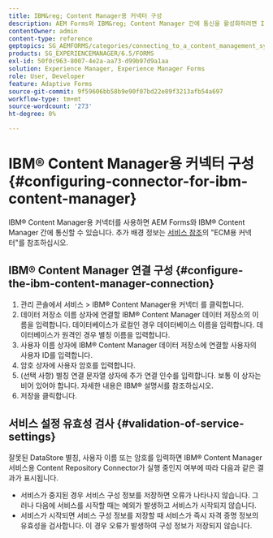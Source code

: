 ```yaml
---
title: IBM&reg; Content Manager용 커넥터 구성
description: AEM Forms와 IBM&reg; Content Manager 간에 통신을 활성화하려면 IBM&reg; Content Manager용 커넥터를 구성하십시오.
contentOwner: admin
content-type: reference
geptopics: SG_AEMFORMS/categories/connecting_to_a_content_management_system
products: SG_EXPERIENCEMANAGER/6.5/FORMS
exl-id: 50f0c963-8007-4e2a-aa73-d99b97d9a1aa
solution: Experience Manager, Experience Manager Forms
role: User, Developer
feature: Adaptive Forms
source-git-commit: 9f59606bb58b9e90f07bd22e89f3213afb54a697
workflow-type: tm+mt
source-wordcount: '273'
ht-degree: 0%

---
```


# IBM® Content Manager용 커넥터 구성{#configuring-connector-for-ibm-content-manager}

IBM® Content Manager용 커넥터를 사용하면 AEM Forms와 IBM® Content Manager 간에 통신할 수 있습니다. 추가 배경 정보는 [서비스 참조](https://www.adobe.com/go/learn_aemforms_services_63)의 &quot;ECM용 커넥터&quot;를 참조하십시오.

## IBM® Content Manager 연결 구성 {#configure-the-ibm-content-manager-connection}

1. 관리 콘솔에서 서비스 > IBM® Content Manager용 커넥터 를 클릭합니다.
1. 데이터 저장소 이름 상자에 연결할 IBM® Content Manager 데이터 저장소의 이름을 입력합니다. 데이터베이스가 로컬인 경우 데이터베이스 이름을 입력합니다. 데이터베이스가 원격인 경우 별칭 이름을 입력합니다.
1. 사용자 이름 상자에 IBM® Content Manager 데이터 저장소에 연결할 사용자의 사용자 ID를 입력합니다.
1. 암호 상자에 사용자 암호를 입력합니다.
1. (선택 사항) 별칭 연결 문자열 상자에 추가 연결 인수를 입력합니다. 보통 이 상자는 비어 있어야 합니다. 자세한 내용은 IBM® 설명서를 참조하십시오.
1. 저장을 클릭합니다.

## 서비스 설정 유효성 검사 {#validation-of-service-settings}

잘못된 DataStore 별칭, 사용자 이름 또는 암호를 입력하면 IBM® Content Manager 서비스용 Content Repository Connector가 실행 중인지 여부에 따라 다음과 같은 결과가 표시됩니다.

* 서비스가 중지된 경우 서비스 구성 정보를 저장하면 오류가 나타나지 않습니다. 그러나 다음에 서비스를 시작할 때는 예외가 발생하고 서비스가 시작되지 않습니다.
* 서비스가 시작되면 서비스 구성 정보를 저장할 때 서비스가 즉시 자격 증명 정보의 유효성을 검사합니다. 이 경우 오류가 발생하여 구성 정보가 저장되지 않습니다.
